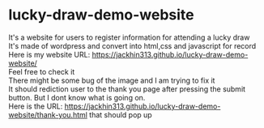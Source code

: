 # lucky-draw-demo-website
It's a website for users to register information for attending a lucky draw  
It's made of wordpress and convert into html,css and javascript for record    
Here is my website URL: https://jackhin313.github.io/lucky-draw-demo-website/   
Feel free to check it  
There might be some bug of the image and I am trying to fix it  
It should rediction user to the thank you page after pressing the submit button. But I dont know what is going on.    
Here is the URL: https://jackhin313.github.io/lucky-draw-demo-website/thank-you.html that should pop up
